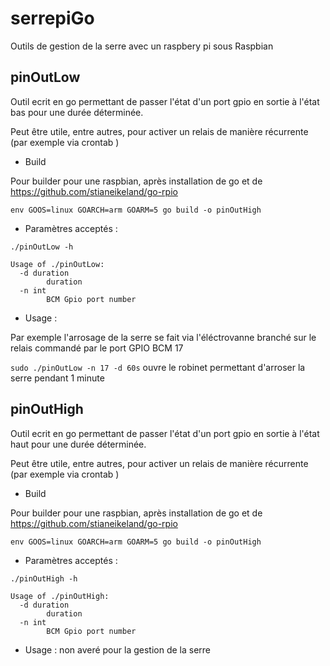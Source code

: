 # serrepiGo
Outils de gestion de la serre avec un raspbery pi sous Raspbian

## pinOutLow
Outil ecrit en go permettant de passer l'état d'un port gpio en sortie à l'état bas pour une durée déterminée.

Peut être utile, entre autres, pour activer un relais de manière récurrente (par exemple via crontab
) 

 * Build

Pour builder pour une raspbian, après installation de go et de https://github.com/stianeikeland/go-rpio

```
env GOOS=linux GOARCH=arm GOARM=5 go build -o pinOutHigh
```
 * Paramètres acceptés :
```
./pinOutLow -h

Usage of ./pinOutLow:
  -d duration
    	duration
  -n int
    	BCM Gpio port number
```
 * Usage :
 
 Par exemple l'arrosage de la serre se fait via l'éléctrovanne branché sur le relais commandé par le port GPIO BCM 17
 
 ``
 sudo ./pinOutLow -n 17 -d 60s
 ``
 ouvre le robinet permettant d'arroser la serre pendant 1 minute
 
 
## pinOutHigh
Outil ecrit en go permettant de passer l'état d'un port gpio en sortie à l'état haut pour une durée déterminée.

Peut être utile, entre autres, pour activer un relais de manière récurrente (par exemple via crontab
)
 * Build

Pour builder pour une raspbian, après installation de go et de https://github.com/stianeikeland/go-rpio

```
env GOOS=linux GOARCH=arm GOARM=5 go build -o pinOutHigh
```
 * Paramètres acceptés :
```
./pinOutHigh -h

Usage of ./pinOutHigh:
  -d duration
    	duration
  -n int
    	BCM Gpio port number
```
 * Usage :
  non averé pour la gestion de la serre
